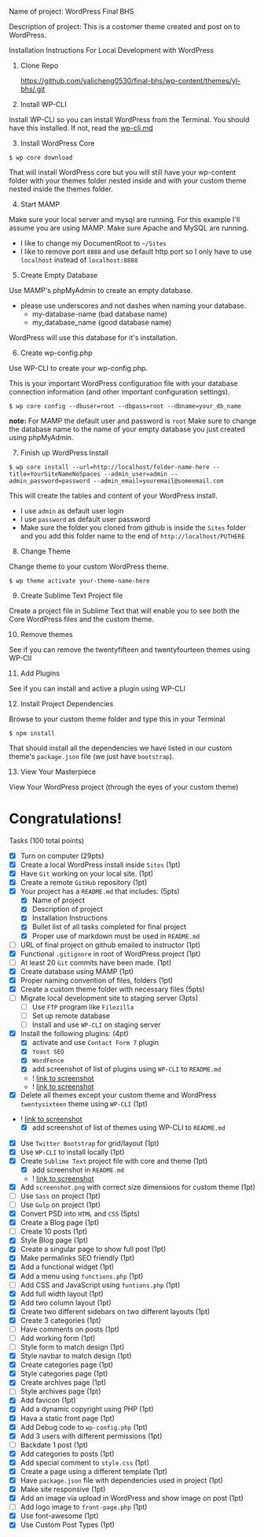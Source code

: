  Name of project: WordPress Final BHS 

 Description of project: This is a costomer theme created and post on to WordPress.

 Installation Instructions For Local Development with WordPress

 1. Clone Repo 
    
    https://github.com/yalicheng0530/final-bhs/wp-content/themes/yl-bhs/.git

2. Install WP-CLI

Install WP-CLI so you can install WordPress from the Terminal. You should have this installed. If not, read the [wp-cli.md](https://github.com/kingluddite/web-dev-notes/blob/master/wordpress/wp-cli.md)

3. Install WordPress Core

```
$ wp core download
```

That will install WordPress core but you will still have your wp-content folder with your themes folder nested inside and with your custom theme nested inside the themes folder.

4. Start MAMP

Make sure your local server and mysql are running. For this example I'll assume you are using MAMP. Make sure Apache and MySQL are running.

* I like to change my DocumentRoot to `~/Sites`
* I like to remove port `8888` and use default http port so I only have to use `localhost` instead of ``localhost:8888``

5. Create Empty Database

Use MAMP's phpMyAdmin to create an empty database.

* please use underscores and not dashes when naming your database.
    - my-database-name (bad database name)
    - my_database_name (good database name)

WordPress will use this database for it's installation.

6. Create wp-config.php

Use WP-CLI to create your wp-config.php.

This is your important WordPress configuration file with your database connection information (and other important configuration settings).

```
$ wp core config --dbuser=root --dbpass=root --dbname=your_db_name
```

**note:** For MAMP the default user and password is `root`
Make sure to change the database name to the name of your empty database you just created using phpMyAdmin.

7. Finish up WordPress Install

```
$ wp core install --url=http://localhost/folder-name-here --title=YourSiteNameNoSpaces --admin_user=admin --admin_password=password --admin_email=youremail@someemail.com
```

This will create the tables and content of your WordPress install.
* I use `admin` as default user login
* I use `password` as default user password
* Make sure the folder you cloned from github is inside the `Sites` folder and you add this folder name to the end of `http://localhost/PUTHERE`

8. Change Theme

Change theme to your custom WordPress theme.

```
$ wp theme activate your-theme-name-here
```

9. Create Sublime Text Project file

Create a project file in Sublime Text that will enable you to see both the Core WordPress files and the custom theme.

10. Remove themes

See if you can remove the twentyfifteen and twentyfourteen themes using WP-ClI

11. Add Plugins

See if you can install and active a plugin using WP-CLI

12. Install Project Dependencies

Browse to your custom theme folder and type this in your Terminal

```
$ npm install
```

That should install all the dependencies we have listed in our custom theme's `package.json` file (we just have `bootstrap`).

13. View Your Masterpiece

View Your WordPress project (through the eyes of your custom theme)

# Congratulations!

Tasks (100 total points)


* [x] Turn on computer (29pts)
* [x] Create a local WordPress install inside `Sites` (1pt)
* [x] Have `Git` working on your local site. (1pt)
* [x] Create a remote `GitHub` repository (1pt)
* [x] Your project has a `README.md` that includes: (5pts)
    * [x] Name of project
    * [x] Description of project
    * [x] Installation Instructions
    * [x] Bullet list of all tasks completed for final project
    * [x] Proper use of markdown must be used in `README.md`
* [ ] URL of final project on github emailed to instructor (1pt)
* [x] Functional `.gitignore` in root of WordPress project (1pt)
* [ ] At least 20 `Git` commits have been made. (1pt)
* [x] Create database using MAMP (1pt)
* [x] Proper naming convention of files, folders (1pt)
* [x] Create a custom theme folder with necessary files (5pts)
* [ ] Migrate local development site to staging server (3pts)
    * [ ] Use `FTP` program like `Filezilla`
    * [ ] Set up remote database
    * [ ] Install and use `WP-CLI` on staging server
* [x] Install the following plugins: (4pt)
    * [x] activate and use `Contact Form 7` plugin
    * [x] `Yoast SEO`
    * [x] `WordFence`
    * [x] add screenshot of list of plugins using `WP-CLI` to `README.md`
    * ! [link to screenshot](https://i.imgur.com/qxKJcVV.png)
    * ! [link to screenshot](https://i.imgur.com/Uhqq77k.png)
 * [x] Delete all themes except your custom theme and WordPress `twentysixteen` theme using `WP-CLI` (1pt)
 * ! [link to screenshot](https://i.imgur.com/dEQjwUa.png)
    * [x] add screenshot of list of themes using WP-CLI to `README.md`
* [x] Use `Twitter Bootstrap` for grid/layout (1pt)
* [x] Use `WP-CLI` to install locally (1pt)
* [x] Create `Sublime Text` project file with core and theme (1pt)
   * [x] add screenshot in `README.md`
   * ! [link to screenshot](https://i.imgur.com/aHP1m6q.png)
* [x] Add `screenshot.png` with correct size dimensions for custom theme (1pt)
* [ ] Use `Sass` on project (1pt)
* [ ] Use `Gulp` on project (1pt)
* [x] Convert PSD into `HTML` and `CSS` (5pts)
* [x] Create a Blog page (1pt)
* [ ] Create 10 posts (1pt)
* [x] Style Blog page (1pt)
* [x] Create a singular page to show full post (1pt)
* [x] Make permalinks SEO friendly (1pt)
* [x] Add a functional widget (1pt) 
* [x] Add a menu using `functions.php` (1pt)
* [ ] Add CSS and JavaScript using `funtions.php` (1pt)
* [x] Add full width layout (1pt)
* [x] Add two column layout (1pt)
* [x] Create two different sidebars on two different layouts (1pt)
* [x] Create 3 categories (1pt)
* [ ] Have comments on posts (1pt)
* [ ] Add working form (1pt)
* [ ] Style form to match design (1pt)
* [x] Style navbar to match design (1pt)
* [x] Create categories page (1pt)
* [x] Style categories page (1pt)
* [x] Create archives page (1pt)
* [ ] Style archives page (1pt)
* [x] Add favicon (1pt)
* [x] Add a dynamic copyright using PHP (1pt)
* [x] Hava a static front page (1pt)
* [x] Add Debug code to `wp-config.php` (1pt)
* [x] Add 3 users with different permissions (1pt)
* [ ] Backdate 1 post (1pt)
* [x] Add categories to posts (1pt)
* [x] Add special comment to `style.css` (1pt)
* [x] Create a page using a different template (1pt)
* [x] Have `package.json` file with dependencies used in project (1pt)
* [x] Make site responsive (1pt)
* [x] Add an image via upload in WordPress and show image on post (1pt)
* [ ] Add logo image to `front-page.php` (1pt)
* [x] Use font-awesome (1pt)
* [x] Use Custom Post Types (1pt)
